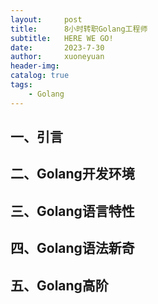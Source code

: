 ```yaml
---
layout:     post
title:      8小时转职Golang工程师
subtitle:   HERE WE GO!
date:       2023-7-30
author:     xuoneyuan
header-img: 
catalog: true
tags:
    - Golang
---
```


## 一、引言

## 二、Golang开发环境

## 三、Golang语言特性

## 四、Golang语法新奇

## 五、Golang高阶
